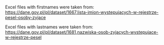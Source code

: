 Excel files with firstnames were taken from:
https://dane.gov.pl/pl/dataset/1667,lista-imion-wystepujacych-w-rejestrze-pesel-osoby-zyjace

Excel files with lastnames were taken from:
https://dane.gov.pl/pl/dataset/1681,nazwiska-osob-zyjacych-wystepujace-w-rejestrze-pesel
